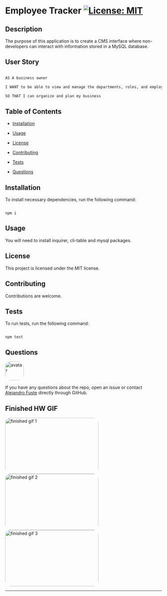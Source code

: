 
# Employee Tracker [![License: MIT](https://img.shields.io/badge/License-MIT-blue.svg)](https://opensource.org/licenses/MIT)


## Description 

The purpose of this application is to create a CMS interface where non-developers can interact with information stored in a MySQL database. 

## User Story

```md

AS A business owner

I WANT to be able to view and manage the departments, roles, and employees in my company

SO THAT I can organize and plan my business

```

## Table of Contents

* [Installation](#installation)

* [Usage](#usage)

* [License](#license)

* [Contributing](#contributing)

* [Tests](#tests)

* [Questions](#questions)

## Installation

To install necessary dependencies, run the following command:

```

npm i

```

## Usage

You will need to install inquirer, cli-table and mysql packages. 

## License

This project is licensed under the MIT license.

## Contributing

Contributions are welcome. 

## Tests 

To run tests, run the following command:

```

npm test

```

## Questions

<img src="https://avatars2.githubusercontent.com/u/48495840?v=4" alt="avatar" style="border-radius: 16px" width="60"/>

If you have any questions about the repo, open an issue or contact [Alejandro Fuste](https://github.com/ZepCap) directly through GitHub.

## Finished HW GIF

<img src="./assets/empTrack1.gif" alt="finished gif 1" style="border-radius: 16px" width="300" height="180"/>

<img src="./assets/empTrack2.gif" alt="finished gif 2" style="border-radius: 16px" width="300" height="180"/>

<img src="./assets/empTrack3.gif" alt="finished gif 3" style="border-radius: 16px" width="300" height="180"/>


- - - 


